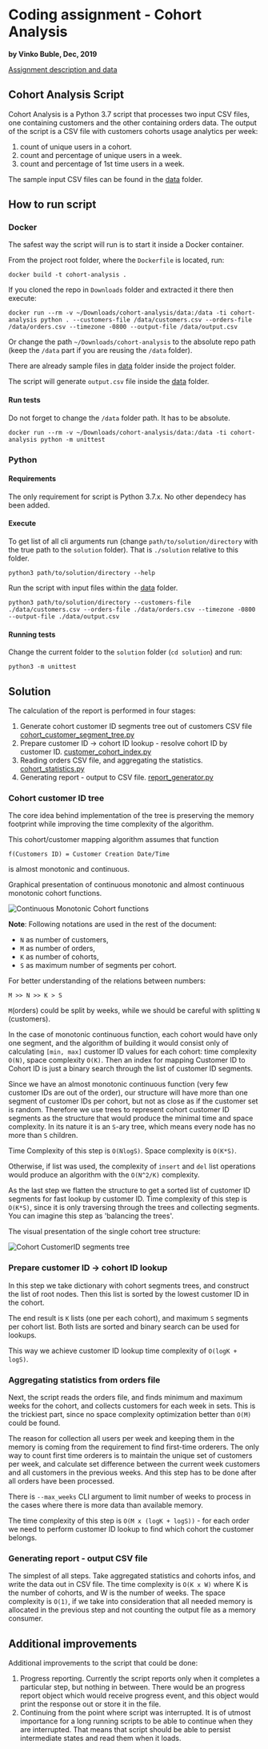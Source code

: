 # Coding assignment - Cohort Analysis

__by Vinko Buble, Dec, 2019__

[Assignment description and data](https://github.com/vinkobuble/cohort-analysis/tree/master/assignment)

## Cohort Analysis Script

Cohort Analysis is a Python 3.7 script that processes two input CSV files, one containing customers and the other containing orders data.
The output of the script is a CSV file with customers cohorts usage analytics per week:
 1. count of unique users in a cohort.
 2. count and percentage of unique users in a week.
 3. count and percentage of 1st time users in a week.
 
 The sample input CSV files can be found in the [data](./data) folder.
 

## How to run script

### Docker

The safest way the script will run is to start it inside a Docker container.

From the project root folder, where the `Dockerfile` is located, run:

```
docker build -t cohort-analysis . 
```

If you cloned the repo in `Downloads` folder and extracted it there then execute:
```
docker run --rm -v ~/Downloads/cohort-analysis/data:/data -ti cohort-analysis python . --customers-file /data/customers.csv --orders-file /data/orders.csv --timezone -0800 --output-file /data/output.csv
```
Or change the path `~/Downloads/cohort-analysis` to the absolute repo path (keep the `/data` part if you are reusing the `/data` folder). 
 
There are already sample files in [data](./data) folder inside the project folder.

The script will generate `output.csv` file inside the [data](./data) folder.


#### Run tests

Do not forget to change the `/data` folder path. It has to be absolute. 
```
docker run --rm -v ~/Downloads/cohort-analysis/data:/data -ti cohort-analysis python -m unittest
```



### Python

#### Requirements 

The only requirement for script is Python 3.7.x. No other dependecy has been added.

#### Execute

To get list of all cli arguments run (change `path/to/solution/directory` with the true path to the `solution` folder). That is `./solution` relative to this folder.

`python3 path/to/solution/directory --help` 

Run the script with input files within the [data](./data) folder.

`python3 path/to/solution/directory --customers-file ./data/customers.csv --orders-file ./data/orders.csv --timezone -0800 --output-file ./data/output.csv`

#### Running tests

Change the current folder to the `solution` folder (`cd solution`) and run:

```python3 -m unittest```


## Solution

The calculation of the report is performed in four stages: 
1. Generate cohort customer ID segments tree out of customers CSV file [cohort_customer_segment_tree.py](./solution/src/cohort_customer_segment_tree.py)
2. Prepare customer ID -> cohort ID lookup - resolve cohort ID by customer ID. [customer_cohort_index.py](./src/solution/customer_cohort_index.py)
3. Reading orders CSV file, and aggregating the statistics. [cohort_statistics.py](./src/solution/cohort_statistics.py)
4. Generating report - output to CSV file. [report_generator.py](./src/solution/report_generator.py)

### Cohort customer ID tree

The core idea behind implementation of the tree is preserving the memory footprint while improving the time complexity of the algorithm.

This cohort/customer mapping algorithm assumes that function
```
f(Customers ID) = Customer Creation Date/Time
```
is almost monotonic and continuous.

Graphical presentation of continuous monotonic and almost continuous monotonic cohort functions.

![Continuous Monotonic Cohort functions](./assets/continuous-monotonic-cohorts-functions.png "Continuous Monotonic Cohort functions")


**Note**: Following notations are used in the rest of the document: 
- `N` as number of customers, 
- `M` as number of orders, 
- `K` as number of cohorts,
- `S` as maximum number of segments per cohort.

For better understanding of the relations between numbers:

`M >> N >> K > S`

`M`(orders) could be split by weeks, while we should be careful with splitting `N` (customers).

In the case of monotonic continuous function, each cohort would have only one segment, and the algorithm of building it would consist only of calculating `[min, max]` customer ID values for each cohort: time complexity `O(N)`, space complexity `O(K)`. Then an index for mapping Customer ID to Cohort ID is just a binary search through the list of customer ID segments.

Since we have an almost monotonic continuous function (very few customer IDs are out of the order), our structure will have more than one segment of customer IDs per cohort, but not as close as if the customer set is random. Therefore we use trees to represent cohort customer ID segments as the structure that would produce the minimal time and space complexity. In its nature it is an `S`-ary tree, which means every node has no more than `S` children.

Time Complexity of this step is `O(NlogS)`.
Space complexity is `O(K*S)`.

Otherwise, if list was used, the complexity of `insert` and `del` list operations would produce an algorithm with the `O(N^2/K)` complexity.

As the last step we flatten the structure to get a sorted list of customer ID segments for fast lookup by customer ID. 
Time complexity of this step is `O(K*S)`, since it is only traversing through the trees and collecting segments. You can imagine this step as 'balancing the trees'.

The visual presentation of the single cohort tree structure:

![Cohort CustomerID segments tree](./assets/cohort-customer-segments-tree.png "Cohort CustomerID segments tree")


### Prepare customer ID -> cohort ID lookup

In this step we take dictionary with cohort segments trees, and construct the list of root nodes. 
Then this list is sorted by the lowest customer ID in the cohort. 

The end result is `K` lists (one per each cohort), and maximum `S` segments per cohort list. Both lists are sorted and binary search can be used for lookups. 

This way we achieve customer ID lookup time complexity of `O(logK + logS)`.


### Aggregating statistics from orders file

Next, the script reads the orders file, and finds minimum and maximum weeks for the cohort, and collects customers for each week in sets. 
This is the trickiest part, since no space complexity optimization better than `O(M)` could be found.

The reason for collection all users per week and keeping them in the memory is coming from the requirement to find first-time orderers. 
The only way to count first time orderers is to maintain the unique set of customers per week, and calculate set difference between the current week customers and all customers in the previous weeks.
And this step has to be done after all orders have been processed.

There is `--max_weeks` CLI argument to limit number of weeks to process in the cases where there is more data than available memory.

The time complexity of this step is `O(M x (logK + logS))` - for each order we need to perform customer ID lookup to find which cohort the customer belongs.

### Generating report - output CSV file

The simplest of all steps. Take aggregated statistics and cohorts infos, and write the data out in CSV file. 
The time complexity is `O(K x W)` where K is the number of cohorts, and W is the number of weeks.
The space complexity is `O(1)`, if we take into consideration that all needed memory is allocated in the previous step and not counting the output file as a memory consumer.

## Additional improvements

Additional improvements to the script that could be done:
1. Progress reporting. Currently the script reports only when it completes a particular step, but nothing in between. There would be an progress report object which would receive progress event, and this object would print the response out or store it in the file.
2. Continuing from the point where script was interrupted. It is of utmost importance for a long running scripts to be able to continue when they are interrupted. That means that script should be able to persist intermediate states and read them when it loads.

